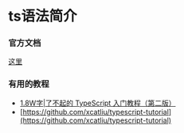 # ts语法简介

### 官方文档

[这里](https://www.typescriptlang.org/docs/handbook/intro.html)

### 有用的教程

* [1.8W字|了不起的 TypeScript 入门教程（第二版）](https://semlinker.com/ts-comprehensive-tutorial/)
* [https://github.com/xcatliu/typescript-tutorial](https://github.com/xcatliu/typescript-tutorial)